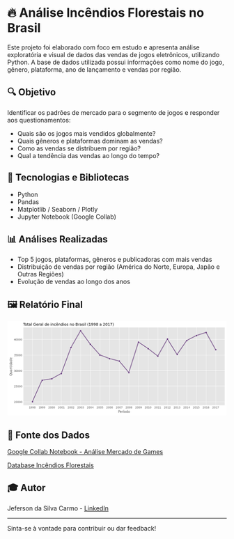 # 🔥 Análise Incêndios Florestais no Brasil

Este projeto foi  elaborado com foco em estudo e apresenta análise exploratória e visual de dados das vendas de jogos eletrônicos, utilizando Python. A base de dados utilizada possui informações como nome do jogo, gênero, plataforma, ano de lançamento e vendas por região.

## 🔍 Objetivo

Identificar os padrões de mercado para o segmento de jogos e responder aos questionamentos:

- Quais são os jogos mais vendidos globalmente?
- Quais gêneros e plataformas dominam as vendas?
- Como as vendas se distribuem por região?
- Qual a tendência das vendas ao longo do tempo?

## 🧰 Tecnologias e Bibliotecas

- Python
- Pandas
- Matplotlib / Seaborn / Plotly
- Jupyter Notebook (Google Collab)

## 📊 Análises Realizadas

- Top 5 jogos, plataformas, gêneros e publicadoras com mais vendas
- Distribuição de vendas por região (América do Norte, Europa, Japão e Outras Regiões)
- Evolução de vendas ao longo dos anos

## 🖼️ Relatório Final
![Foto do Gráfico 1](https://github.com/jefersoncarmoo/analise-incendios-florestais-brasil/blob/main/Gr%C3%A1ficos/An%C3%A1lise%20Inc%C3%AAndios%20Florestais%20-%20Gr%C3%A1fico%201.png?raw=true)

## 📅 Fonte dos Dados
[Google Collab Notebook - Análise Mercado de Games](https://colab.research.google.com/drive/1I8owWjblywW-w54TAn9us-6pa9vEl-3E?usp=sharing)

[Database Incêndios Florestais](https://github.com/jefersoncarmoo/analise-incendios-florestais-brasil/blob/main/Dados_Indendio.csv)


## 🎓 Autor

Jeferson da Silva Carmo - [LinkedIn](https://www.linkedin.com/in/jefersondasilvacarmo)

---

Sinta-se à vontade para contribuir ou dar feedback!
<!---
## 📁 Como executar

1. Clone este repositório:

```bash
git clone https://github.com/jefersoncarmoo/analise-vendas-games.git
```

2. Instale as dependências:

```bash
pip install -r requirements.txt
```

3. Execute o notebook: Abra o arquivo `.ipynb` no Jupyter Notebook ou JupyterLab

## 📅 Fonte dos Dados

[Kaggle - Video Games Sales Dataset](https://www.kaggle.com/datasets/sidtwr/videogames-sales-dataset)

## 🎓 Autor

Jeferson da Silva Carmo - [LinkedIn](https://www.linkedin.com/in/jefersondasilvacarmo)

---
